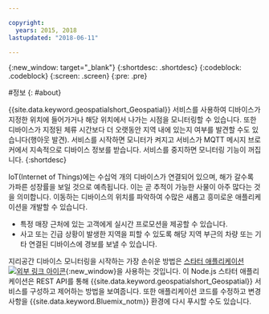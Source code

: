 ```yaml
---

copyright:
  years: 2015, 2018
lastupdated: "2018-06-11"

---
```


<!-- Attribute definitions -->
{:new_window: target="_blank"}
{:shortdesc: .shortdesc}
{:codeblock: .codeblock}
{:screen: .screen}
{:pre: .pre}

#정보
{: #about}


{{site.data.keyword.geospatialshort_Geospatial}} 서비스를 사용하여 디바이스가 지정한 위치에 들어가거나 해당 위치에서 나가는 시점을 모니터링할 수 있습니다. 또한 디바이스가 지정된 체류 시간보다 더 오랫동안 지역 내에 있는지 여부를 발견할 수도 있습니다(행아웃 발견). 서비스를 시작하면 모니터가 켜지고 서비스가 MQTT 메시지 브로커에서 지속적으로 디바이스 정보를 받습니다. 서비스를 중지하면 모니터링 기능이 꺼집니다.
{:shortdesc}


IoT(Internet of Things)에는 수십억 개의 디바이스가 연결되어 있으며, 해가 갈수록 가파른 성장률을 보일 것으로 예측됩니다. 이는 곧 추적이 가능한 사물이 아주 많다는 것을 의미합니다. 이동하는 디바이스의 위치를 파악하여 수많은 새롭고 흥미로운 애플리케이션을 개발할 수 있습니다.

* 특정 매장 근처에 있는 고객에게 실시간 프로모션을 제공할 수 있습니다.
* 사고 또는 긴급 상황이 발생한 지역을 피할 수 있도록 해당 지역 부근의 차량 또는 기타 연결된 디바이스에 경보를 보낼 수 있습니다.


지리공간 디바이스 모니터링을 시작하는 가장 손쉬운 방법은 [스타터 애플리케이션 ![외부 링크 아이콘](../../icons/launch-glyph.svg "외부 링크 아이콘")](https://developer.ibm.com/streamsdev/docs/build-real-time-location-monitoring-application-ibm-cloud-geospatial-analytics-node-js/){:new_window}을 사용하는 것입니다. 이 Node.js 스타터 애플리케이션은 REST API를 통해 {{site.data.keyword.geospatialshort_Geospatial}} 서비스를 구성하고 제어하는 방법을 보여줍니다. 또한 애플리케이션 코드를 수정하고 변경사항을 {{site.data.keyword.Bluemix_notm}} 환경에 다시 푸시할 수도 있습니다.
